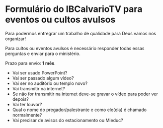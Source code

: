 # Formulário do IBCalvarioTV para eventos ou cultos avulsos

Para podermos entregrar um trabalho de qualidade para Deus vamos nos organizar!

Para cultos ou eventos avulsos é necessário responder todas essas perguntas e enviar para o ministério.

Prazo para envio: **1 mês**.

- Vai ser usado PowerPoint?
- Vai ser passado algum vídeo?
- Vai ser no auditório ou templo novo?
- Vai transmitir na internet?
- Se não for transmitir na internet deve-se gravar o vídeo para poder ver depois?
- Vai ter louvor?
- Qual o nome do pregador/palestrante e como ele(ela) é chamado normalmente?
- Vai precisar de avisos do estacionamento ou Mieduc?